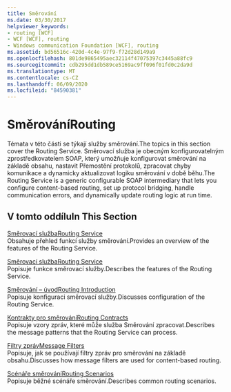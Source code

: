 ```yaml
---
title: Směrování
ms.date: 03/30/2017
helpviewer_keywords:
- routing [WCF]
- WCF [WCF], routing
- Windows communication Foundation [WCF], routing
ms.assetid: bd56516c-420d-4c4e-97f9-f72d28d149a9
ms.openlocfilehash: 801de9865495aec32114f47075397c3445a88fc9
ms.sourcegitcommit: cdb295dd1db589ce5169ac9ff096f01fd0c2da9d
ms.translationtype: MT
ms.contentlocale: cs-CZ
ms.lasthandoff: 06/09/2020
ms.locfileid: "84590381"
---
```

# <a name="routing"></a><span data-ttu-id="1e862-102">Směrování</span><span class="sxs-lookup"><span data-stu-id="1e862-102">Routing</span></span>
<span data-ttu-id="1e862-103">Témata v této části se týkají služby směrování.</span><span class="sxs-lookup"><span data-stu-id="1e862-103">The topics in this section cover the Routing Service.</span></span> <span data-ttu-id="1e862-104">Směrovací služba je obecným konfigurovatelným zprostředkovatelem SOAP, který umožňuje konfigurovat směrování na základě obsahu, nastavit Přemostění protokolů, zpracovat chyby komunikace a dynamicky aktualizovat logiku směrování v době běhu.</span><span class="sxs-lookup"><span data-stu-id="1e862-104">The Routing Service is a generic configurable SOAP intermediary that lets you configure content-based routing, set up protocol bridging, handle communication errors, and dynamically update routing logic at run time.</span></span>  
  
## <a name="in-this-section"></a><span data-ttu-id="1e862-105">V tomto oddílu</span><span class="sxs-lookup"><span data-stu-id="1e862-105">In This Section</span></span>  
 [<span data-ttu-id="1e862-106">Směrovací služba</span><span class="sxs-lookup"><span data-stu-id="1e862-106">Routing Service</span></span>](routing-service.md)  
 <span data-ttu-id="1e862-107">Obsahuje přehled funkcí služby směrování.</span><span class="sxs-lookup"><span data-stu-id="1e862-107">Provides an overview of the features of the Routing Service.</span></span>  
  
 [<span data-ttu-id="1e862-108">Směrovací služba</span><span class="sxs-lookup"><span data-stu-id="1e862-108">Routing Service</span></span>](routing-service.md)  
 <span data-ttu-id="1e862-109">Popisuje funkce směrovací služby.</span><span class="sxs-lookup"><span data-stu-id="1e862-109">Describes the features of the Routing Service.</span></span>  
  
 [<span data-ttu-id="1e862-110">Směrování – úvod</span><span class="sxs-lookup"><span data-stu-id="1e862-110">Routing Introduction</span></span>](routing-introduction.md)  
 <span data-ttu-id="1e862-111">Popisuje konfiguraci směrovací služby.</span><span class="sxs-lookup"><span data-stu-id="1e862-111">Discusses configuration of the Routing Service.</span></span>  
  
 [<span data-ttu-id="1e862-112">Kontrakty pro směrování</span><span class="sxs-lookup"><span data-stu-id="1e862-112">Routing Contracts</span></span>](routing-contracts.md)  
 <span data-ttu-id="1e862-113">Popisuje vzory zpráv, které může služba Směrování zpracovat.</span><span class="sxs-lookup"><span data-stu-id="1e862-113">Describes the message patterns that the Routing Service can process.</span></span>  
  
 [<span data-ttu-id="1e862-114">Filtry zpráv</span><span class="sxs-lookup"><span data-stu-id="1e862-114">Message Filters</span></span>](message-filters.md)  
 <span data-ttu-id="1e862-115">Popisuje, jak se používají filtry zpráv pro směrování na základě obsahu.</span><span class="sxs-lookup"><span data-stu-id="1e862-115">Discusses how message filters are used for content-based routing.</span></span>  
  
 [<span data-ttu-id="1e862-116">Scénáře směrování</span><span class="sxs-lookup"><span data-stu-id="1e862-116">Routing Scenarios</span></span>](routing-scenarios.md)  
 <span data-ttu-id="1e862-117">Popisuje běžné scénáře směrování.</span><span class="sxs-lookup"><span data-stu-id="1e862-117">Describes common routing scenarios.</span></span>

